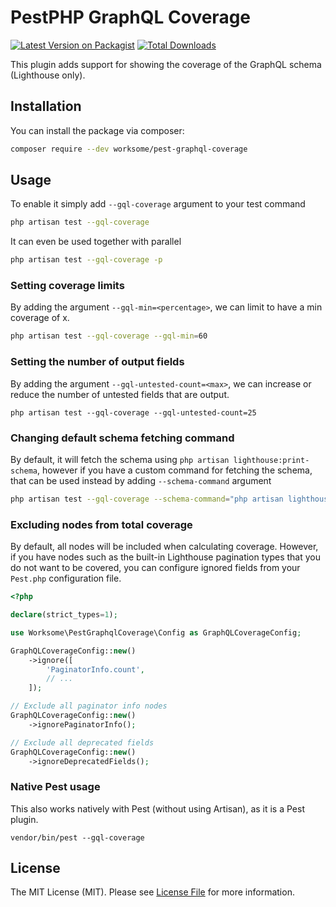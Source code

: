 # PestPHP GraphQL Coverage

[![Latest Version on Packagist](https://img.shields.io/packagist/v/worksome/pest-graphql-coverage.svg?style=flat-square)](https://packagist.org/packages/worksome/pest-graphql-coverage)
[![Total Downloads](https://img.shields.io/packagist/dt/worksome/pest-graphql-coverage.svg?style=flat-square)](https://packagist.org/packages/worksome/pest-graphql-coverage)

This plugin adds support for showing the coverage of the GraphQL schema (Lighthouse only).

## Installation

You can install the package via composer:

```bash
composer require --dev worksome/pest-graphql-coverage
```

## Usage

To enable it simply add `--gql-coverage` argument to your test command

```bash
php artisan test --gql-coverage
```

It can even be used together with parallel

```bash
php artisan test --gql-coverage -p
```

### Setting coverage limits

By adding the argument `--gql-min=<percentage>`, we can limit to have a min coverage of x.

```bash
php artisan test --gql-coverage --gql-min=60
```

### Setting the number of output fields

By adding the argument  `--gql-untested-count=<max>`, we can increase or reduce the number of untested fields
that are output.

```shell
php artisan test --gql-coverage --gql-untested-count=25
```

### Changing default schema fetching command

By default, it will fetch the schema using `php artisan lighthouse:print-schema`, however if you have a
custom command for fetching the schema, that can be used instead by adding `--schema-command` argument

```bash
php artisan test --gql-coverage --schema-command="php artisan lighthouse:print-schema-v2"
```

### Excluding nodes from total coverage

By default, all nodes will be included when calculating coverage. However, if you have nodes such as the built-in
Lighthouse pagination types that you do not want to be covered, you can configure ignored fields from your `Pest.php` configuration file.

```php
<?php

declare(strict_types=1);

use Worksome\PestGraphqlCoverage\Config as GraphQLCoverageConfig;

GraphQLCoverageConfig::new()
    ->ignore([
        'PaginatorInfo.count',
        // ...
    ]);

// Exclude all paginator info nodes
GraphQLCoverageConfig::new()
    ->ignorePaginatorInfo();

// Exclude all deprecated fields
GraphQLCoverageConfig::new()
    ->ignoreDeprecatedFields();
```

### Native Pest usage

This also works natively with Pest (without using Artisan), as it is a Pest plugin.

```shell
vendor/bin/pest --gql-coverage
```

## License

The MIT License (MIT). Please see [License File](LICENSE.md) for more information.
